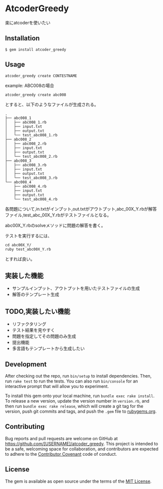 # AtcoderGreedy
楽にatcoderを使いたい

## Installation

    $ gem install atcoder_greedy

## Usage

```
atcoder_greedy create CONTESTNAME
```

example: ABC008の場合

```
atcoder_greedy create abc008

```

とすると、以下のようなファイルが生成される。

```
.
├── abc008_1
│   ├── abc008_1.rb
│   ├── input.txt
│   ├── output.txt
│   └── test_abc008_1.rb
├── abc008_2
│   ├── abc008_2.rb
│   ├── input.txt
│   ├── output.txt
│   └── test_abc008_2.rb
├── abc008_3
│   ├── abc008_3.rb
│   ├── input.txt
│   ├── output.txt
│   └── test_abc008_3.rb
└── abc008_4
    ├── abc008_4.rb
    ├── input.txt
    ├── output.txt
    └── test_abc008_4.rb
```

各問題について,in.txtがインプット,out.txtがアウトプット,abc_00X_Y.rbが解答ファイル,test_abc_00X_Y.rbがテストファイルとなる。

abc00X_Y.rbのsolveメソッドに問題の解答を書く。

テストを実行するには、

```
cd abc00X_Y/
ruby test_abc00X_Y.rb
```

とすれば良い。

## 実装した機能
- サンプルインプット、アウトプットを用いたテストファイルの生成
- 解答のテンプレート生成


## TODO,実装したい機能
- リファクタリング
- テスト結果を見やすく
- 問題を指定してその問題のみ生成
- 提出機能
- 多言語もテンプレートから生成したい

## Development

After checking out the repo, run `bin/setup` to install dependencies. Then, run `rake test` to run the tests. You can also run `bin/console` for an interactive prompt that will allow you to experiment.

To install this gem onto your local machine, run `bundle exec rake install`. To release a new version, update the version number in `version.rb`, and then run `bundle exec rake release`, which will create a git tag for the version, push git commits and tags, and push the `.gem` file to [rubygems.org](https://rubygems.org).

## Contributing

Bug reports and pull requests are welcome on GitHub at https://github.com/[USERNAME]/atcoder_greedy. This project is intended to be a safe, welcoming space for collaboration, and contributors are expected to adhere to the [Contributor Covenant](http://contributor-covenant.org) code of conduct.


## License

The gem is available as open source under the terms of the [MIT License](http://opensource.org/licenses/MIT).

